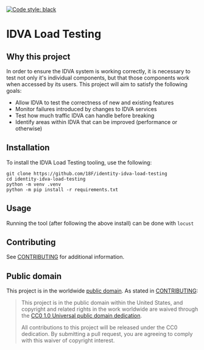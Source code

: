 [![Code style: black](https://img.shields.io/badge/code%20style-black-000000.svg)](https://github.com/psf/black)

# IDVA Load Testing

## Why this project

In order to ensure the IDVA system is working correctly, it is necessary to test not only it's individual components,
but that those components work when accessed by its users. This project will aim to satisfy the following goals:

- Allow IDVA to test the correctness of new and existing features
- Monitor failures introduced by changes to IDVA services
- Test how much traffic IDVA can handle before breaking
- Identify areas within IDVA that can be improved (performance or otherwise)

## Installation
To install the IDVA Load Testing tooling, use the following:
```shell
git clone https://github.com/18F/identity-idva-load-testing
cd identity-idva-load-testing
python -m venv .venv
python -m pip install -r requirements.txt
```

## Usage
Running the tool (after following the above install) can be done with `locust`

## Contributing

See [CONTRIBUTING](CONTRIBUTING.md) for additional information.

## Public domain

This project is in the worldwide [public domain](LICENSE.md). As stated in [CONTRIBUTING](CONTRIBUTING.md):

> This project is in the public domain within the United States, and copyright and related rights in the work worldwide
are waived through the [CC0 1.0 Universal public domain dedication](https://creativecommons.org/publicdomain/zero/1.0/).
>
> All contributions to this project will be released under the CC0 dedication. By submitting a pull request, you are
agreeing to comply with this waiver of copyright interest.
